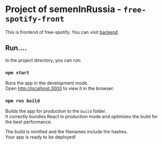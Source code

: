 # Project of semenInRussia - `free-spotify-front`

This is frontend of free-spotify.
You can visit [backend](https://github.com/semenInRussia/FreeSpotify_back/).

## Run....

In the project directory, you can run:

### `npm start`

Runs the app in the development mode.\
Open [http://localhost:3000](http://localhost:3000) to view it in the browser.

### `npm run build`

Builds the app for production to the `build` folder.\
It correctly bundles React in production mode and optimizes the build for the best performance.

The build is minified and the filenames include the hashes.\
Your app is ready to be deployed!

